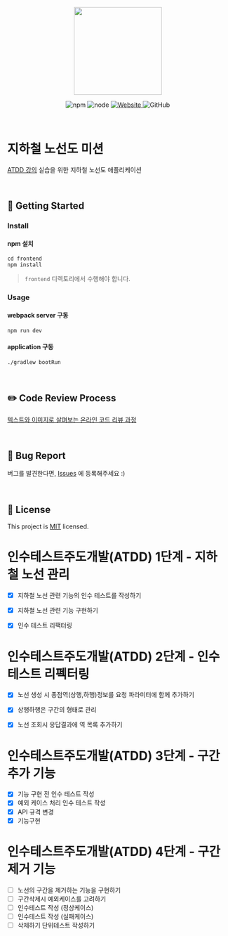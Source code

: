 <p align="center">
    <img width="200px;" src="https://raw.githubusercontent.com/woowacourse/atdd-subway-admin-frontend/master/images/main_logo.png"/>
</p>
<p align="center">
  <img alt="npm" src="https://img.shields.io/badge/npm-%3E%3D%205.5.0-blue">
  <img alt="node" src="https://img.shields.io/badge/node-%3E%3D%209.3.0-blue">
  <a href="https://edu.nextstep.camp/c/R89PYi5H" alt="nextstep atdd">
    <img alt="Website" src="https://img.shields.io/website?url=https%3A%2F%2Fedu.nextstep.camp%2Fc%2FR89PYi5H">
  </a>
  <img alt="GitHub" src="https://img.shields.io/github/license/next-step/atdd-subway-admin">
</p>

<br>

# 지하철 노선도 미션
[ATDD 강의](https://edu.nextstep.camp/c/R89PYi5H) 실습을 위한 지하철 노선도 애플리케이션

<br>

## 🚀 Getting Started

### Install
#### npm 설치
```
cd frontend
npm install
```
> `frontend` 디렉토리에서 수행해야 합니다.

### Usage
#### webpack server 구동
```
npm run dev
```
#### application 구동
```
./gradlew bootRun
```
<br>

## ✏️ Code Review Process
[텍스트와 이미지로 살펴보는 온라인 코드 리뷰 과정](https://github.com/next-step/nextstep-docs/tree/master/codereview)

<br>

## 🐞 Bug Report

버그를 발견한다면, [Issues](https://github.com/next-step/atdd-subway-admin/issues) 에 등록해주세요 :)

<br>

## 📝 License

This project is [MIT](https://github.com/next-step/atdd-subway-admin/blob/master/LICENSE.md) licensed.

# 인수테스트주도개발(ATDD) 1단계 - 지하철 노선 관리
- [x] 지하철 노선 관련 기능의 인수 테스트를 작성하기
- [x] 지하철 노선 관련 기능 구현하기
- [x] 인수 테스트 리팩터링


# 인수테스트주도개발(ATDD) 2단계 - 인수 테스트 리펙터링
- [x] 노선 생성 시 종점역(상행,하행)정보를 요청 파라미터에 함께 추가하기
- [x] 상행하행은 구간의 형태로 관리
- [x] 노선 조회시 응답결과에 역 목록 추가하기


# 인수테스트주도개발(ATDD) 3단계 - 구간 추가 기능
- [x] 기능 구현 전 인수 테스트 작성
- [x] 예외 케이스 처리 인수 테스트 작성
- [x] API 규격 변경
- [x] 기능구현

# 인수테스트주도개발(ATDD) 4단계 - 구간 제거 기능
- [ ] 노선의 구간을 제거하는 기능을 구현하기
- [ ] 구간삭제시 예외케이스를 고려하기
- [ ] 인수테스트 작성 (정상케이스)
- [ ] 인수테스트 작성 (실패케이스)
- [ ] 삭제하기 단위테스트 작성하기